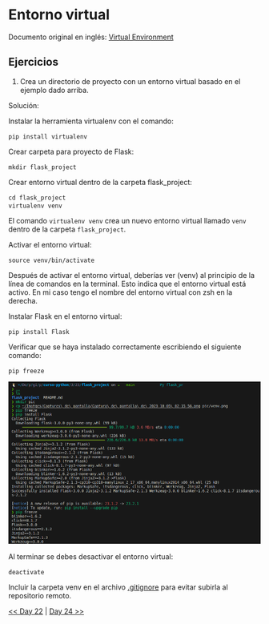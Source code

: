 # Entorno virtual

Documento original en inglés: [Virtual Environment](https://github.com/Asabeneh/30-Days-Of-Python/blob/master/23_Day_Virtual_environment/23_virtual_environment.md)

## Ejercicios

1. Crea un directorio de proyecto con un entorno virtual basado en el ejemplo dado arriba.

Solución:

Instalar la herramienta virtualenv con el comando:

```
pip install virtualenv
```

Crear carpeta para proyecto de Flask:
```
mkdir flask_project
```

Crear entorno virtual dentro de la carpeta flask_project:
```
cd flask_project
virtualenv venv
```


El comando `virtualenv venv` crea un nuevo entorno virtual llamado `venv` dentro de la carpeta `flask_project`. 

Activar el entorno virtual:

```
source venv/bin/activate
```

Después de activar el entorno virtual, deberías ver (venv) al principio de la línea de comandos en la terminal. Esto indica que el entorno virtual está activo. En mi caso tengo el nombre del entorno virtual con zsh en la derecha.

Instalar Flask en el entorno virtual:
```
pip install Flask
```

Verificar que se haya instalado correctamente escribiendo el siguiente comando:
```
pip freeze
```
![](pic/venv.png)

Al terminar se debes desactivar el entorno virtual:
```
deactivate
```

Incluir la carpeta venv en el archivo [.gitignore](.gitignore) para evitar subirla al repositorio remoto.

[<< Day 22](../22_Web_scraping/README.md) | [Day 24 >>](../24_Estadísticas/README.md)
